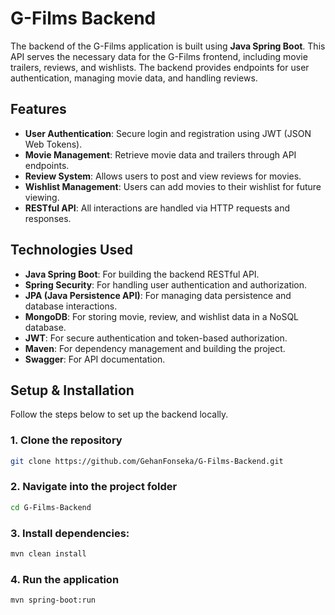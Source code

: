 # G-Films Backend

The backend of the G-Films application is built using **Java Spring Boot**. This API serves the necessary data for the G-Films frontend, including movie trailers, reviews, and wishlists. The backend provides endpoints for user authentication, managing movie data, and handling reviews.

## Features

- **User Authentication**: Secure login and registration using JWT (JSON Web Tokens).
- **Movie Management**: Retrieve movie data and trailers through API endpoints.
- **Review System**: Allows users to post and view reviews for movies.
- **Wishlist Management**: Users can add movies to their wishlist for future viewing.
- **RESTful API**: All interactions are handled via HTTP requests and responses.

## Technologies Used

- **Java Spring Boot**: For building the backend RESTful API.
- **Spring Security**: For handling user authentication and authorization.
- **JPA (Java Persistence API)**: For managing data persistence and database interactions.
- **MongoDB**: For storing movie, review, and wishlist data in a NoSQL database.
- **JWT**: For secure authentication and token-based authorization.
- **Maven**: For dependency management and building the project.
- **Swagger**: For API documentation.

## Setup & Installation

Follow the steps below to set up the backend locally.

### 1. Clone the repository

```bash
git clone https://github.com/GehanFonseka/G-Films-Backend.git
```

### 2. Navigate into the project folder

```bash
cd G-Films-Backend
```
### 3. Install dependencies:

```bash
mvn clean install
```
### 4. Run the application

```bash
mvn spring-boot:run
```


